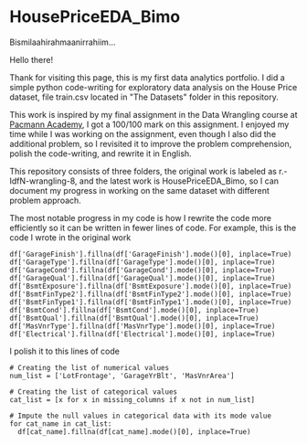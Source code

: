 # HousePriceEDA_Bimo

Bismilaahirahmaanirrahiim...

Hello there!

Thank for visiting this page, this is my first data analytics portfolio.
I did a simple python code-writing for exploratory data analysis on the House Price dataset, file train.csv located in "The Datasets" folder in this repository.

This work is inspired by my final assignment in the Data Wrangling course at [Pacmann Academy](https://pacmann.io/), I got a 100/100 mark on this assignment.
I enjoyed my time while I was working on the assignment, even though I also did the additional problem, so I revisited it to improve the problem comprehension, polish the code-writing, and rewrite it in English.

This repository consists of three folders, the original work is labeled as r.-IdfN-wrangling-8, and the latest work is HousePriceEDA_Bimo, so I can document my progress in working on the same dataset with different problem approach.

The most notable progress in my code is how I rewrite the code more efficiently so it can be written in fewer lines of code.
For example, this is the code I wrote in the original work
  ```
  df['GarageFinish'].fillna(df['GarageFinish'].mode()[0], inplace=True)
  df['GarageType'].fillna(df['GarageType'].mode()[0], inplace=True)
  df['GarageCond'].fillna(df['GarageCond'].mode()[0], inplace=True)
  df['GarageQual'].fillna(df['GarageQual'].mode()[0], inplace=True)
  df['BsmtExposure'].fillna(df['BsmtExposure'].mode()[0], inplace=True)
  df['BsmtFinType2'].fillna(df['BsmtFinType2'].mode()[0], inplace=True)
  df['BsmtFinType1'].fillna(df['BsmtFinType1'].mode()[0], inplace=True)
  df['BsmtCond'].fillna(df['BsmtCond'].mode()[0], inplace=True)
  df['BsmtQual'].fillna(df['BsmtQual'].mode()[0], inplace=True)
  df['MasVnrType'].fillna(df['MasVnrType'].mode()[0], inplace=True)
  df['Electrical'].fillna(df['Electrical'].mode()[0], inplace=True)
  ```
I polish it to this lines of code
  ```
  # Creating the list of numerical values
  num_list = ['LotFrontage', 'GarageYrBlt', 'MasVnrArea']

  # Creating the list of categorical values
  cat_list = [x for x in missing_columns if x not in num_list]

  # Impute the null values in categorical data with its mode value
  for cat_name in cat_list:
    df[cat_name].fillna(df[cat_name].mode()[0], inplace=True)
  ```
